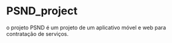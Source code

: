 # PSND_project
o projeto PSND é um projeto de um aplicativo móvel e web para contratação de serviços.
